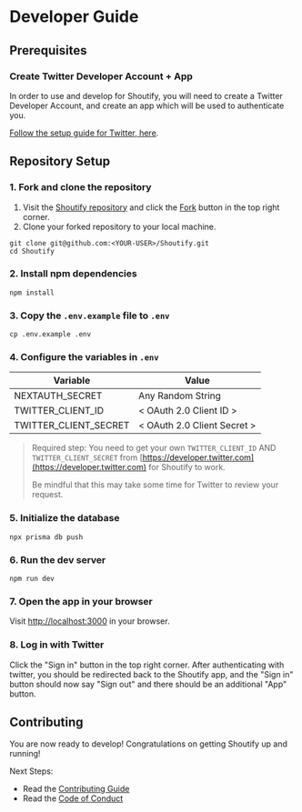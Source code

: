 # Developer Guide

## Prerequisites

### Create Twitter Developer Account + App

In order to use and develop for Shoutify, you will need to create a Twitter Developer Account, and create an app which will be used to authenticate you.

[Follow the setup guide for Twitter, here](./TWITTER.md).

## Repository Setup

### 1. Fork and clone the repository

1. Visit the [Shoutify repository](https://github.com/TechSquidTV/Shoutify) and click the [Fork](https://github.com/TechSquidTV/Shoutify/fork) button in the top right corner.
2. Clone your forked repository to your local machine.

```shell
git clone git@github.com:<YOUR-USER>/Shoutify.git
cd Shoutify
```

### 2. Install npm dependencies

```shell
npm install
```

### 3. Copy the `.env.example` file to `.env`

```shell
cp .env.example .env
```

### 4. Configure the variables in `.env`

| Variable | Value |
|---|---|
| NEXTAUTH_SECRET | Any Random String |
| TWITTER_CLIENT_ID | < OAuth 2.0 Client ID > |
| TWITTER_CLIENT_SECRET  | < OAuth 2.0 Client Secret > |

> Required step: You need to get your own `TWITTER_CLIENT_ID` AND
> `TWITTER_CLIENT_SECRET` from
> [https://developer.twitter.com](https://developer.twitter.com) for Shoutify to
> work.
>
> Be mindful that this may take some time for Twitter to review your request.

### 5. Initialize the database

```shell
npx prisma db push
```

### 6. Run the dev server

```shell
npm run dev
```

### 7. Open the app in your browser

Visit [http://localhost:3000](http://localhost:3000) in your browser.

### 8. Log in with Twitter

Click the "Sign in" button in the top right corner. After authenticating with twitter, you should be redirected back to the Shoutify app, and the "Sign in" button should now say "Sign out" and there should be an additional "App" button.

## Contributing

You are now ready to develop! Congratulations on getting Shoutify up and running!

Next Steps:

- Read the [Contributing Guide](./CONTRIBUTING.md)
- Read the [Code of Conduct](./CODE_OF_CONDUCT.md)
